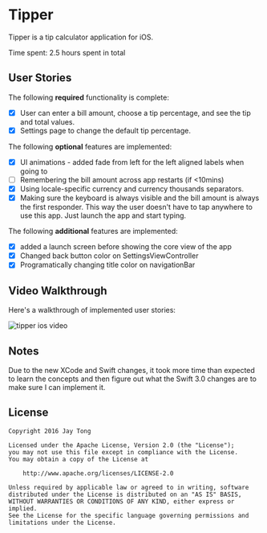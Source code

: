 # Tipper

Tipper is a tip calculator application for iOS.

Time spent: 2.5 hours spent in total

## User Stories

The following **required** functionality is complete:

* [x] User can enter a bill amount, choose a tip percentage, and see the tip and total values.
* [x] Settings page to change the default tip percentage.

The following **optional** features are implemented:
* [x] UI animations - added fade from left for the left aligned labels when going to
* [ ] Remembering the bill amount across app restarts (if <10mins)
* [x] Using locale-specific currency and currency thousands separators.
* [x] Making sure the keyboard is always visible and the bill amount is always the first responder. This way the user doesn't have to tap anywhere to use this app. Just launch the app and start typing.

The following **additional** features are implemented:

- [x] added a launch screen before showing the core view of the app
- [x] Changed back button color on SettingsViewController
- [x] Programatically changing title color on navigationBar

## Video Walkthrough 

Here's a walkthrough of implemented user stories:

![tipper ios video](http://imgur.com/DWTg9i6.gif)

## Notes

Due to the new XCode and Swift changes, it took more time than expected to learn the concepts and then figure out what the Swift 3.0 changes are to make sure I can implement it. 

## License

    Copyright 2016 Jay Tong

    Licensed under the Apache License, Version 2.0 (the "License");
    you may not use this file except in compliance with the License.
    You may obtain a copy of the License at

        http://www.apache.org/licenses/LICENSE-2.0

    Unless required by applicable law or agreed to in writing, software
    distributed under the License is distributed on an "AS IS" BASIS,
    WITHOUT WARRANTIES OR CONDITIONS OF ANY KIND, either express or implied.
    See the License for the specific language governing permissions and
    limitations under the License.
